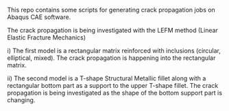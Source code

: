 This repo contains some scripts for generating crack propagation jobs on Abaqus CAE software.

The crack propagation is being investigated with the LEFM method (Linear Elastic Fracture Mechanics)

i) The first model is a rectangular matrix reinforced with inclusions (circular, elliptical, mixed).
   The crack propagation is happening into the rectangular matrix.
 
 
ii) The second model is a T-shape Structural Metallic fillet along with a rectangular bottom part
    as a support to the upper T-shape fillet. The crack propagation is being investigated as the
    shape of the bottom support part is changing.
